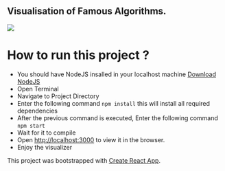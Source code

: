 ## Visualisation of Famous Algorithms.

<img src="https://i.ibb.co/y86B7Wk/main-prj.png" />

# How to run this project ?

- You should have NodeJS insalled in your localhost machine [Download NodeJS](https://nodejs.org/en/)
- Open Terminal
- Navigate to Project Directory
- Enter the following command `npm install` this will install all required dependencies
- After the previous command is executed, Enter the following command `npm start`
- Wait for it to compile
- Open [http://localhost:3000](http://localhost:3000) to view it in the browser.
- Enjoy the visualizer

This project was bootstrapped with [Create React App](https://github.com/facebook/create-react-app).
